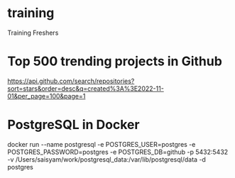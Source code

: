 # training
Training Freshers

# Top 500 trending projects in Github
https://api.github.com/search/repositories?sort=stars&order=desc&q=created%3A%3E2022-11-01&per_page=100&page=1


# PostgreSQL in Docker

docker run --name postgresql -e POSTGRES_USER=postgres -e POSTGRES_PASSWORD=postgres -e POSTGRES_DB=github -p 5432:5432 -v /Users/saisyam/work/postgresql_data:/var/lib/postgresql/data -d postgres